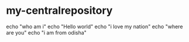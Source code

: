 # my-centralrepository
echo "who am i"
echo "Hello world"
echo "i love my nation"
echo "where are you"
echo "i am from odisha"

